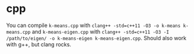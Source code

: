 # cpp

You can compile `k-means.cpp` with `clang++ -std=c++11 -O3 -o k-means k-means.cpp` and
`k-means-eigen.cpp` with `clang++ -std=c++11 -O3 -I /path/to/eigen/ -o k-means-eigen
k-means-eigen.cpp`. Should also work with g++, but clang rocks.
